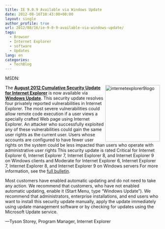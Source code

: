 ```yaml
---
title: IE 9.0.9 Available via Windows Update
date: 2012-08-16T10:43:00+00:00
layout: single
author_profile: true
url: 2012/08/16/ie-9-0-9-available-via-windows-update/
tags:
  - Browser
  - Internet Explorer
  - software
  - Updates
lang: en
categories: 
  - TechBlog
---
```

MSDN: 

<a href="http://lh3.ggpht.com/-qAYbwQpCauA/UCzH0B4SFII/AAAAAAAAG-E/k0aqdkRp0xk/s1600-h/internetexplorer9logo%25255B6%25255D.png" target="_blank"><img title="internetexplorer9logo" border="0" alt="internetexplorer9logo" align="right" src="http://lh4.ggpht.com/-wS5QGPxrHGg/UCzH2Z-anWI/AAAAAAAAG-M/z7LXL4pwLDQ/internetexplorer9logo_thumb%25255B4%25255D.png?imgmax=800" width="178" height="184" /></a>The [**August 2012 Cumulative Security Update for Internet Explorer**](http://support.microsoft.com/kb/2722913) is now available via [**Windows Update**](http://go.microsoft.com/fwlink/?LinkID=40747). This security update resolves four privately reported vulnerabilities in Internet Explorer. The most severe vulnerabilities could allow remote code execution if a user views a specially crafted Web page using Internet Explorer. An attacker who successfully exploited any of these vulnerabilities could gain the same user rights as the current user. Users whose accounts are configured to have fewer user rights on the system could be less impacted than users who operate with administrative user rights This security update is rated Critical for Internet Explorer 6, Internet Explorer 7, Internet Explorer 8, and Internet Explorer 9 on Windows clients and Moderate for Internet Explorer 6, Internet Explorer 7, Internet Explorer 8, and Internet Explorer 9 on Windows servers For more information, see the [full bulletin](http://technet.microsoft.com/en-us/security/bulletin/ms12-052). 

Most customers have enabled automatic updating and do not need to take any action. We recommend that customers, who have not enabled automatic updating, enable it (Start Menu, type “Windows Update”). We recommend that administrators, enterprise installations, and end users who want to install this security update manually, apply the update immediately using update management software or by checking for updates using the Microsoft Update service. 

—Tyson Storey, Program Manager, Internet Explorer